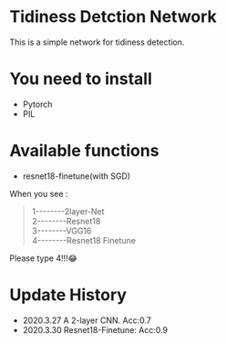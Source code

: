 # Tidiness Detction Network
This is a simple network for tidiness detection.
# You need to install
* Pytorch
* PIL
# Available functions
* resnet18-finetune(with SGD)

When you see :
> 1--------2layer-Net<br>
  2--------Resnet18<br>
  3--------VGG16<br>
  4--------Resnet18 Finetune
> 
Please type 4!!!😂
# Update History
* 2020.3.27 A 2-layer CNN. Acc:0.7
* 2020.3.30 Resnet18-Finetune: Acc:0.9